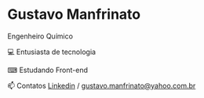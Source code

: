 # Gustavo Manfrinato

Engenheiro Químico

💻 Entusiasta de tecnologia

⌨ Estudando Front-end

📫 Contatos [Linkedin](https://www.linkedin.com/in/gustavo-manfrinato/) / gustavo.manfrinato@yahoo.com.br
<!--
**gustavomanfrinato/gustavomanfrinato** is a ✨ _special_ ✨ repository because its `README.md` (this file) appears on your GitHub profile.

Here are some ideas to get you started:

- 🔭 I’m currently working on ...
- 🌱 I’m currently learning ...
- 👯 I’m looking to collaborate on ...
- 🤔 I’m looking for help with ...
- 💬 Ask me about ...
- 📫 How to reach me: ...
- 😄 Pronouns: ...
- ⚡ Fun fact: ...
-->
